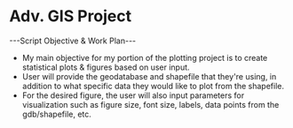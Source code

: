 # Adv. GIS Project
---Script Objective & Work Plan---
- My main objective for my portion of the plotting project is to create statistical plots & figures based on user input.
- User will provide the geodatabase and shapefile that they're using, in addition to what specific data they would like to plot from the shapefile.
- For the desired figure, the user will also input parameters for visualization such as figure size, font size, labels, data points from the gdb/shapefile, etc.
